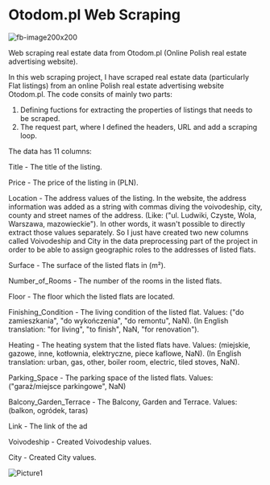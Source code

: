 # Otodom.pl Web Scraping

![fb-image200x200](https://github.com/Amrah-Hasanov/Otodom.pl-Web-Scraping/assets/145210183/405556a8-f06c-4693-a8b3-e739dfd444fb)

Web scraping real estate data from Otodom.pl (Online Polish real estate advertising website).

In this web scraping project, I have scraped real estate data (particularly Flat listings) from an online Polish real estate advertising website Otodom.pl.
The code consits of mainly two parts: 
1. Defining fuctions for extracting the properties of listings that needs to be scraped. 
2. The request part, where I defined the headers, URL and add a scraping loop.

The data has 11 columns:


Title	- The title of the listing.

Price	- The price of the listing in (PLN).

Location	- The address values of the listing. 
In the website, the address information was added as a string with commas diving the voivodeship, city, county and street names of the address. (Like: ("ul. Ludwiki, Czyste, Wola, Warszawa, mazowieckie"). In other words, it wasn't possible to directly extract those values separately. So I just have created two new columns called Voivodeship and City in the data preprocessing part of the project in order to be able to assign geographic roles to the addresses of listed flats.

Surface	- The surface of the listed flats in (m²).

Number_of_Rooms	- The number of the rooms in the listed flats.

Floor	- The floor which the listed flats are located.

Finishing_Condition	- The living condition of the listed flat. Values: ("do zamieszkania", "do wykończenia", "do remontu", NaN). 
(In English translation: "for living", "to finish", NaN, "for renovation").

Heating	- The heating system that the listed flats have. Values: (miejskie, gazowe, inne, kotłownia, elektryczne, piece kaflowe, NaN).
(In English translation: urban, gas, other, boiler room, electric, tiled stoves, NaN).

Parking_Space	- The parking space of the listed flats. 
Values: ("garaż/miejsce parkingowe", NaN)                   

Balcony_Garden_Terrace - The Balcony, Garden and Terrace.
Values: (balkon, ogródek, taras) 

Link - The link of the ad

Voivodeship - Created Voivodeship values.

City - Created City values.

![Picture1](https://github.com/Amrah-Hasanov/Otodom.pl-Web-Scraping/assets/145210183/35a71b1f-df08-4853-ace7-2ca749760fe2)

